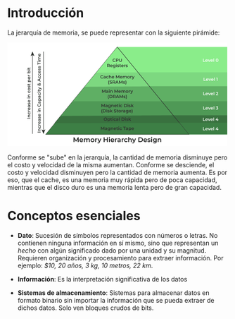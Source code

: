# Introducción

La jerarquía de memoria, se puede representar con la siguiente pirámide:

<img src="../images/estructuras-almacenamiento-externo-01.png" width="500px">

Conforme se "sube" en la jerarquía, la cantidad de memoria disminuye pero el costo y velocidad de la misma aumentan. Conforme se desciende, el costo y velocidad disminuyen pero la cantidad de memoria aumenta. Es por eso, que el cache, es una memoria muy rápida pero de poca capacidad, mientras que el disco duro es una memoria lenta pero de gran capacidad.

# Conceptos esenciales

- **Dato**: Sucesión de símbolos representados con números o letras. No contienen ninguna información en sí mismo, sino que representan un _hecho_ con algún significado dado por una unidad y su magnitud. Requieren organización y procesamiento para extraer información. Por ejemplo: _$10, 20 años, 3 kg, 10 metros, 22 km_.

- **Información**: Es la interpretación significativa de los datos

- **Sistemas de almacenamiento**: Sistemas para almacenar datos en formato binario sin importar la información que se pueda extraer de dichos datos. Solo ven bloques crudos de bits.
